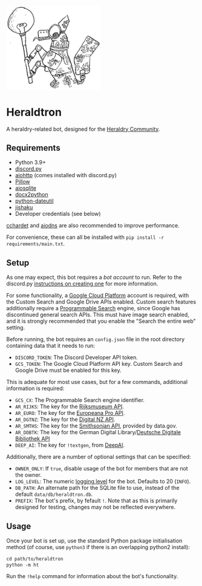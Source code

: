 <img src="media/robot.png" width="250" alt="Heraldtron mascot">

# Heraldtron

A heraldry-related bot, designed for the [Heraldry Community](https://twitter.com/arm_yourselves).

## Requirements

* Python 3.9+
* [discord.py](https://pypi.org/project/discord.py/)
* [aiohttp](https://pypi.org/project/aiohttp/) (comes installed with discord.py)
* [Pillow](https://pypi.org/project/Pillow/)
* [aiosqlite](https://pypi.org/project/aiosqlite/)
* [docx2python](https://pypi.org/project/docx2python/)
* [python-dateutil](https://pypi.org/project/python-dateutil/)
* [jishaku](https://github.com/Gorialis/jishaku)
* Developer credentials (see below)

[cchardet](https://pypi.org/project/cchardet/) and [aiodns](https://pypi.org/project/aiodns/) are also recommended to improve performance.

For convenience, these can all be installed with `pip install -r requirements/main.txt`.

## Setup

As one may expect, this bot requires a *bot account* to run. Refer to the discord.py [instructions on creating one](https://discordpy.readthedocs.io/en/stable/discord.html) for more information.

For some functionality, a [Google Cloud Platform](https://cloud.google.com) account is required, with the Custom Search and Google Drive APIs enabled. Custom search features additionally require a [Programmable Search](https://programmablesearchengine.google.com/about/) engine, since Google has discontinued general search APIs. This must have image search enabled, and it is strongly recommended that you enable the "Search the entire web" setting.

Before running, the bot requires an `config.json` file in the root directory containing data that it needs to run:

* `DISCORD_TOKEN`: The Discord Developer API token.
* `GCS_TOKEN`: The Google Cloud Platform API key. Custom Search and Google Drive must be enabled for this key.

This is adequate for most use cases, but for a few commands, additional information is required:

* `GCS_CX`: The Programmable Search engine identifier.
* `AR_RIJKS`: The key for the [Rijksmuseum API](https://data.rijksmuseum.nl/object-metadata/api/).
* `AR_EURO`: The key for the [Europeana Pro API](https://pro.europeana.eu/page/apis).
* `AR_DGTNZ`: The key for the [Digital NZ API](https://digitalnz.org/developers).
* `AR_SMTHS`: The key for the [Smithsonian API](http://edan.si.edu/openaccess/apidocs/), provided by data.gov.
* `AR_DDBTK`: The key for the German Digital Library/[Deutsche Digitale Bibliothek API](https://labs.deutsche-digitale-bibliothek.de/app/ddbapi/)
* `DEEP_AI`: The key for `!textgen`, from [DeepAI](https://deepai.org/).

Additionally, there are a number of optional settings that can be specified:

* `OWNER_ONLY`: If `true`, disable usage of the bot for members that are not the owner.
* `LOG_LEVEL`: The numeric [logging level](https://docs.python.org/3/library/logging.html#levels) for the bot. Defaults to 20 (`INFO`).
* `DB_PATH`: An alternate path for the SQLite file to use, instead of the default `data/db/heraldtron.db`.
* `PREFIX`: The bot's prefix, by fefault `!`. Note that as this is primarily designed for testing, changes may not be reflected everywhere.

## Usage

Once your bot is set up, use the standard Python package initialisation method (of course, use `python3` if there is an overlapping python2 install):

```
cd path/to/heraldtron
python -m ht
```

Run the `!help` command for information about the bot's functionality.
